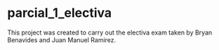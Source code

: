 # parcial_1_electiva

This project was created to carry out the electiva exam taken by Bryan Benavides and Juan Manuel Ramirez.

